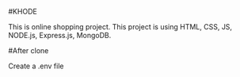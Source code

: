 #KHODE

This is online shopping project.
This project is using HTML, CSS, JS, NODE.js, Express.js, MongoDB.

#After clone

Create a .env file
